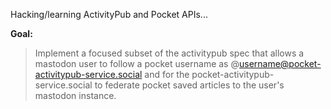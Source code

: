 Hacking/learning ActivityPub and Pocket APIs... 

__Goal:__

> Implement a focused subset of the activitypub spec that allows a mastodon user to
> follow a pocket username as @username@pocket-activitypub-service.social and for
> the pocket-activitypub-service.social to federate pocket saved articles to the
> user's mastodon instance.
